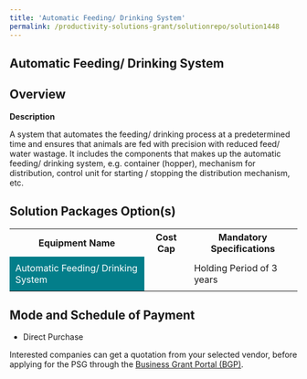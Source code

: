 ```yaml
---
title: 'Automatic Feeding/ Drinking System'
permalink: /productivity-solutions-grant/solutionrepo/solution1448
---
```


## Automatic Feeding/ Drinking System

## Overview

**Description**

A system that automates the feeding/ drinking process at a predetermined time and ensures that animals are fed with precision with reduced feed/ water wastage. It includes the components that makes up the automatic feeding/ drinking system, e.g. container (hopper), mechanism for distribution, control unit for starting / stopping the distribution mechanism, etc.

## Solution Packages Option(s)

<table>
<tr>
<th><b>Equipment Name</b></th>
<th><b>Cost Cap</b></th>
<th><b>Mandatory Specifications</b></th>
</tr>
<tr>
<td style='padding: 10px; background-color: #037E8A; color: #FFFFFF;'>Automatic Feeding/ Drinking System</td>
<td style='padding: 10px;'> </td>
<td style='padding: 10px;'>Holding Period of 3 years</td>
</tr>
</table>

## Mode and Schedule of Payment

 - Direct Purchase

Interested companies can get a quotation from your selected vendor, before applying for the PSG through the <a href='https://www.businessgrants.gov.sg/' target='_blank' rel='noopener'>Business Grant Portal (BGP)</a>.

<script src="/jquery/resize-tables.js"></script>
